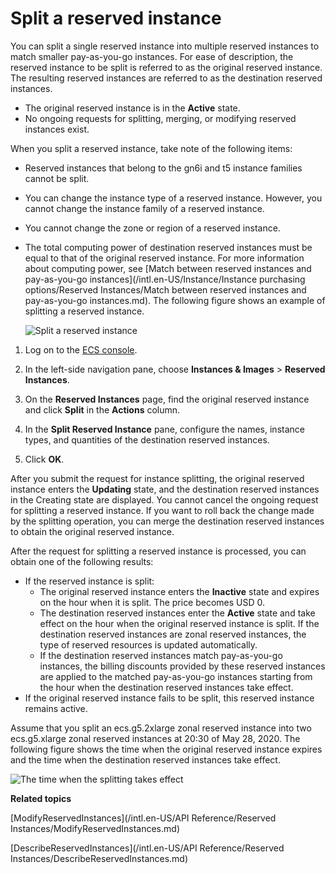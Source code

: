# Split a reserved instance

You can split a single reserved instance into multiple reserved instances to match smaller pay-as-you-go instances. For ease of description, the reserved instance to be split is referred to as the original reserved instance. The resulting reserved instances are referred to as the destination reserved instances.

-   The original reserved instance is in the **Active** state.
-   No ongoing requests for splitting, merging, or modifying reserved instances exist.

When you split a reserved instance, take note of the following items:

-   Reserved instances that belong to the gn6i and t5 instance families cannot be split.
-   You can change the instance type of a reserved instance. However, you cannot change the instance family of a reserved instance.
-   You cannot change the zone or region of a reserved instance.
-   The total computing power of destination reserved instances must be equal to that of the original reserved instance. For more information about computing power, see [Match between reserved instances and pay-as-you-go instances](/intl.en-US/Instance/Instance purchasing options/Reserved Instances/Match between reserved instances and pay-as-you-go instances.md). The following figure shows an example of splitting a reserved instance.

    ![Split a reserved instance](https://static-aliyun-doc.oss-cn-hangzhou.aliyuncs.com/assets/img/en-US/9890359951/p111720.png)


1.  Log on to the [ECS console](https://ecs.console.aliyun.com).

2.  In the left-side navigation pane, choose **Instances & Images** \> **Reserved Instances**.

3.  On the **Reserved Instances** page, find the original reserved instance and click **Split** in the **Actions** column.

4.  In the **Split Reserved Instance** pane, configure the names, instance types, and quantities of the destination reserved instances.

5.  Click **OK**.


After you submit the request for instance splitting, the original reserved instance enters the **Updating** state, and the destination reserved instances in the Creating state are displayed. You cannot cancel the ongoing request for splitting a reserved instance. If you want to roll back the change made by the splitting operation, you can merge the destination reserved instances to obtain the original reserved instance.

After the request for splitting a reserved instance is processed, you can obtain one of the following results:

-   If the reserved instance is split:
    -   The original reserved instance enters the **Inactive** state and expires on the hour when it is split. The price becomes USD 0.
    -   The destination reserved instances enter the **Active** state and take effect on the hour when the original reserved instance is split. If the destination reserved instances are zonal reserved instances, the type of reserved resources is updated automatically.
    -   If the destination reserved instances match pay-as-you-go instances, the billing discounts provided by these reserved instances are applied to the matched pay-as-you-go instances starting from the hour when the destination reserved instances take effect.
-   If the original reserved instance fails to be split, this reserved instance remains active.

Assume that you split an ecs.g5.2xlarge zonal reserved instance into two ecs.g5.xlarge zonal reserved instances at 20:30 of May 28, 2020. The following figure shows the time when the original reserved instance expires and the time when the destination reserved instances take effect.

![The time when the splitting takes effect](https://static-aliyun-doc.oss-cn-hangzhou.aliyuncs.com/assets/img/en-US/9890359951/p111831.png)

**Related topics**  


[ModifyReservedInstances](/intl.en-US/API Reference/Reserved Instances/ModifyReservedInstances.md)

[DescribeReservedInstances](/intl.en-US/API Reference/Reserved Instances/DescribeReservedInstances.md)

